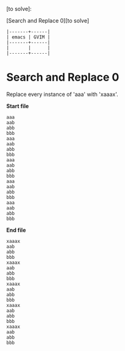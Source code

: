 ﻿[to solve]:

[Search and Replace 0][to solve]

```
|-------+------|
| emacs | GVIM |
|-------+------|
|       |      |
|-------+------|
```

# Search and Replace 0

Replace every instance of &#39;aaa&#39; with &#39;xaaax&#39;.

**Start file**

```
aaa
aab
abb
bbb
aaa
aab
abb
bbb
aaa
aab
abb
bbb
aaa
aab
abb
bbb
aaa
aab
abb
bbb
```

**End file**

```
xaaax
aab
abb
bbb
xaaax
aab
abb
bbb
xaaax
aab
abb
bbb
xaaax
aab
abb
bbb
xaaax
aab
abb
bbb
```
